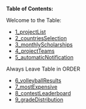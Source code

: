 **Table of Contents:**

Welcome to the Table:

- [1_projectList](https://github.com/christiangrier/CodeSignalDB/tree/main/1_projectList)
- [2_countriesSelection](https://github.com/christiangrier/CodeSignalDB/tree/main/2_countiesSelection)
- [3_monthlyScholarships](https://github.com/christiangrier/CodeSignalDB/tree/main/3_monthlyScholarships)
- [4_projectTeams](https://github.com/christiangrier/CodeSignalDB/tree/main/4_projectTeams)
- [5_automaticNotification](https://github.com/christiangrier/CodeSignalDB/tree/main/5_automaticNotification)

Always Leave Table in ORDER

- [6_volleyballResults](https://github.com/christiangrier/CodeSignalDB/tree/main/6_volleyballResults)
- [7_mostExpensive](https://github.com/christiangrier/CodeSignalDB/tree/main/7_mostExpensive)
- [8_contestLeaderboard](https://github.com/christiangrier/CodeSignalDB/tree/main/8_contestLeaderboard)
- [9_gradeDistribution](https://github.com/christiangrier/CodeSignalDB/tree/main/9_gradeDistribution)